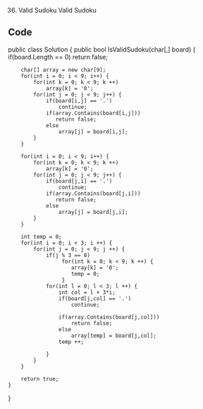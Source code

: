 36. Valid Sudoku
Valid Sudoku

## Code
public class Solution {
    public bool IsValidSudoku(char[,] board) {
        if(board.Length == 0)
            return false;
        
        char[] array = new char[9];
        for(int i = 0; i < 9; i++) {
            for(int k = 0; k < 9; k ++)
                array[k] = '0';
            for(int j = 0; j < 9; j++) {
                if(board[i,j] == '.')
                    continue;
                if(array.Contains(board[i,j]))
                   return false;
                else 
                    array[j] = board[i,j];
            }
        }

        for(int i = 0; i < 9; i++) {
            for(int k = 0; k < 9; k ++)
                array[k] = '0';
            for(int j = 0; j < 9; j++) {
                if(board[j,i] == '.')
                    continue;
                if(array.Contains(board[j,i]))
                   return false;
                else 
                    array[j] = board[j,i];
            }
        }
        
        int temp = 0;
        for(int i = 0; i < 3; i ++) {
            for(int j = 0; j < 9; j ++) {
                if(j % 3 == 0)
                     for(int k = 0; k < 9; k ++) {
                        array[k] = '0';
                        temp = 0;    
                     }
                for(int l = 0; l < 3; l ++) {
                    int col = l + 3*i;
                    if(board[j,col] == '.')
                        continue;
                    
                    if(array.Contains(board[j,col]))
                        return false;
                    else 
                        array[temp] = board[j,col];
                    temp ++;
                       
                }
            }
        }
        
        return true;
    }
}